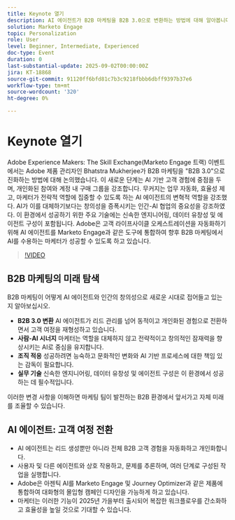 ```yaml
---
title: Keynote 열기
description: AI 에이전트가 B2B 마케팅을 B2B 3.0으로 변환하는 방법에 대해 알아봅니다. Marketo Engage을 통해 효율성, 개인화 및 고객 여정을 향상시키는 전략을 알아봅니다.
solution: Marketo Engage
topic: Personalization
role: User
level: Beginner, Intermediate, Experienced
doc-type: Event
duration: 0
last-substantial-update: 2025-09-02T00:00:00Z
jira: KT-18868
source-git-commit: 91120ff6bfd81c7b3c9218fbbb6dbff9397b37e6
workflow-type: tm+mt
source-wordcount: '320'
ht-degree: 0%

---
```



# Keynote 열기

Adobe Experience Makers: The Skill Exchange(Marketo Engage 트랙) 이벤트에서는 Adobe 제품 관리자인 Bhatstra Mukherjee가 B2B 마케팅을 &quot;B2B 3.0&quot;으로 진화하는 방법에 대해 논의했습니다. 이 새로운 단계는 AI 기반 고객 경험에 중점을 두며, 개인화된 참여와 계정 내 구매 그룹을 강조합니다. 무커지는 업무 자동화, 효율성 제고, 마케터가 전략적 역할에 집중할 수 있도록 하는 AI 에이전트의 변혁적 역할을 강조했다. AI가 이를 대체하기보다는 창의성을 증폭시키는 인간-AI 협업의 중요성을 강조하였다. 이 환경에서 성공하기 위한 주요 기술에는 신속한 엔지니어링, 데이터 유창성 및 에이전트 구성이 포함됩니다. Adobe은 고객 라이프사이클 오케스트레이션을 자동화하기 위해 AI 에이전트를 Marketo Engage과 같은 도구에 통합하여 향후 B2B 마케팅에서 AI를 수용하는 마케터가 성공할 수 있도록 하고 있습니다.

>[!VIDEO](https://video.tv.adobe.com/v/3471482/?learn=on&enablevpops&captions=kor)

## B2B 마케팅의 미래 탐색

B2B 마케팅이 어떻게 AI 에이전트와 인간의 창의성으로 새로운 시대로 접어들고 있는지 알아보십시오.

* **B2B 3.0 변환** AI 에이전트가 리드 관리를 넘어 동적이고 개인화된 경험으로 전환하면서 고객 여정을 재형성하고 있습니다.
* **사람-AI 시너지** 마케터는 역할을 대체하지 않고 전략적이고 창의적인 잠재력을 향상시키는 AI로 중심을 유지합니다.
* **조직 적응** 성공하려면 능숙하고 문화적인 변화와 AI 기반 프로세스에 대한 책임 있는 감독이 필요합니다.
* **실무 기술** 신속한 엔지니어링, 데이터 유창성 및 에이전트 구성은 이 환경에서 성공하는 데 필수적입니다.

이러한 변경 사항을 이해하면 마케팅 팀이 발전하는 B2B 환경에서 앞서가고 자체 미래를 조율할 수 있습니다.

## AI 에이전트: 고객 여정 전환

* AI 에이전트는 리드 생성뿐만 아니라 전체 B2B 고객 경험을 자동화하고 개인화합니다.
* 사용자 및 다른 에이전트와 상호 작용하고, 문제를 추론하며, 여러 단계로 구성된 작업을 실행합니다.
* Adobe은 아젠틱 AI를 Marketo Engage 및 Journey Optimizer과 같은 제품에 통합하여 대화형의 몰입형 캠페인 디자인을 가능하게 하고 있습니다.
* 마케터는 이러한 기능이 2025년 가을부터 출시되어 복잡한 워크플로우를 간소화하고 효율성을 높일 것으로 기대할 수 있습니다.
